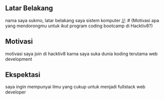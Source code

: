 [//]: # (Ceritakan sedikit tentang latar belakangmu seperti pendidikan terakhir atau pekerjaan sebelumnya)
## Latar Belakang
nama saya sukmo, latar belakang saya sistem komputer 
[//]: # (Motivasi apa yang mendorongmu untuk ikut program coding bootcamp di Hacktiv8?)
## Motivasi

motivasi saya join di hacktiv8 karna saya suka dunia koding terutama web development

[//]: # (Beri tahu kami, apa yang ingin kamu dapatkan di Hacktiv8 dan apa yang ingin kamu capai setelah lulus dari sini?)
## Ekspektasi

saya ingin mempunyai ilmu yang cukup untuk menjadi fullstack web developer

[//]: # (Apakah ada hal lain yang ingin disampaikan? Bila ada, kamu bebas untuk menuliskannya)
